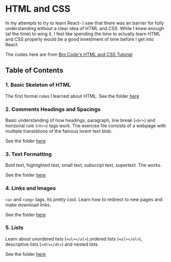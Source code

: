 # HTML and CSS

In my attempts to try to learn React- I saw that there was an barrier for fully understanding without a clear idea of HTML and CSS. While I knew enough (at the time) to wing it, I feel like spending the time to actually learn HTML and CSS properly would be a good investment of time before I get into React.

The codes here are from [Bro Code's HTML and CSS Tutorial](https://www.youtube.com/watch?v=cyuzt1Dp8X8)

## Table of Contents

### 1. Basic Skeleton of HTML

The first formal rules I learned about HTML. See the folder [here](https://github.com/benyamindsmith/LearningJS/tree/main/HTML%20and%20CSS/Basic%20Skeleton)

### 2. Comments Headings and Spacings

Basic understanding of how headings, paragraph, line break (`<br>`) and horizonal rule (`<hr>`) tags work. The exercise file consists of a webpage with multiple translations of the famous lorem text blob.

See the folder [here](https://github.com/benyamindsmith/LearningJS/tree/main/HTML%20and%20CSS/Comments%20headings%20and%20Spacing)

### 3. Text Formatting

Bold text, highlighted text, small text, subscript text, supertext. The works.

See the folder [here](https://github.com/benyamindsmith/LearningJS/tree/main/HTML%20and%20CSS/Text%20Formatting)

### 4. Links and Images

`<a>` and `<img>` tags. Its pretty cool. Learn how to redirect to new pages and make download links.

See the folder [here](https://github.com/benyamindsmith/LearningJS/tree/main/HTML%20and%20CSS/Links%20and%20Images)

### 5. Lists

Learn about unordered lists (`<ul></ul>`),ordered lists (`<ol></ol>`), descriptive lists (`<dt></dt>`) and nested lists.

See the folder [here](https://github.com/benyamindsmith/LearningJS/tree/main/HTML%20and%20CSS/Lists)
